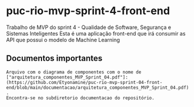 # puc-rio-mvp-sprint-4-front-end

Trabalho de MVP do sprint 4 - Qualidade de Software, Segurança e Sistemas Inteligentes
Esta é uma aplicação front-end que irá consumir as API que possui o modelo de Machine Learning

## Documentos importantes
    Arquivo com o diagrama de componentes com o nome de ["arquitetura_componentes_MVP_Sprint_04.pdf"]: 
    (https://github.com/Etyonamine/puc-rio-mvp-sprint-04-front-end/blob/main/documentacao/arquitetura_componentes_MVP_Sprint_04.pdf)
    .
    Encontra-se no subdiretorio documentacao do repositório.